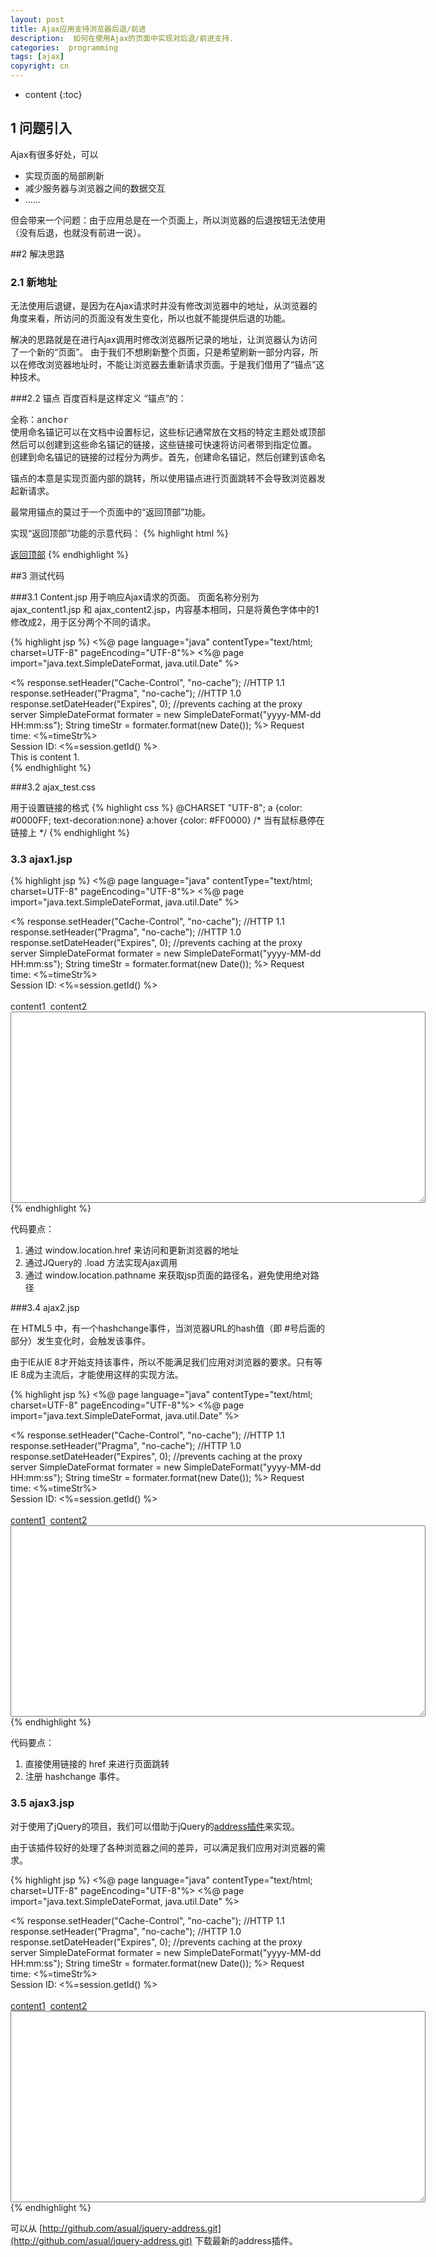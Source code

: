```yaml
---
layout: post
title: Ajax应用支持浏览器后退/前进
description:  如何在使用Ajax的页面中实现对后退/前进支持.
categories:  programming
tags: [ajax]
copyright: cn
---
```


* content
{:toc}

## 1	问题引入
Ajax有很多好处，可以

* 实现页面的局部刷新
* 减少服务器与浏览器之间的数据交互
* ……

但会带来一个问题：由于应用总是在一个页面上，所以浏览器的后退按钮无法使用（没有后退，也就没有前进一说）。

##2	解决思路

### 2.1	新地址
无法使用后退键，是因为在Ajax请求时并没有修改浏览器中的地址，从浏览器的角度来看，所访问的页面没有发生变化，所以也就不能提供后退的功能。

解决的思路就是在进行Ajax调用时修改浏览器所记录的地址，让浏览器认为访问了一个新的“页面”。
由于我们不想刷新整个页面，只是希望刷新一部分内容，所以在修改浏览器地址时，不能让浏览器去重新请求页面。于是我们借用了“锚点”这种技术。

###2.2	锚点
百度百科是这样定义 “锚点”的：

<pre>
全称：anchor
使用命名锚记可以在文档中设置标记，这些标记通常放在文档的特定主题处或顶部。
然后可以创建到这些命名锚记的链接，这些链接可快速将访问者带到指定位置。
创建到命名锚记的链接的过程分为两步。首先，创建命名锚记，然后创建到该命名锚记的链接。
</pre>

锚点的本意是实现页面内部的跳转，所以使用锚点进行页面跳转不会导致浏览器发起新请求。

最常用锚点的莫过于一个页面中的“返回顶部”功能。

实现“返回顶部”功能的示意代码：
{% highlight html %}
<!-- 在页面顶部定义一个名为“top”锚点 -->
<a name="top"></a>

<!-- 在页面底部提供一个访问“top”锚点的链接 -->
<a href="#top">返回顶部</a>
{% endhighlight %}

##3 测试代码

###3.1 Content.jsp
用于响应Ajax请求的页面。
页面名称分别为 ajax_content1.jsp 和 ajax_content2.jsp，内容基本相同，只是将黄色字体中的1修改成2，用于区分两个不同的请求。

{% highlight jsp %}
<%@ page language="java" contentType="text/html; charset=UTF-8" 
    pageEncoding="UTF-8"%>
<%@ page import="java.text.SimpleDateFormat, java.util.Date" %>
<!DOCTYPE html PUBLIC "-//W3C//DTD HTML 4.01 Transitional//EN" 
    "http://www.w3.org/TR/html4/loose.dtd">
<html>
<head>
    <meta http-equiv="Content-Type" content="text/html; charset=UTF-8"/>
    <title>Ajax content 1</title>
</head>
<%
    response.setHeader("Cache-Control", "no-cache"); //HTTP 1.1 
    response.setHeader("Pragma", "no-cache");        //HTTP 1.0 
    response.setDateHeader("Expires", 0);            //prevents caching at the proxy server
    SimpleDateFormat formater = new SimpleDateFormat("yyyy-MM-dd HH:mm:ss");
    String timeStr = formater.format(new Date());
%>
<body>
    Request time: <%=timeStr%><br>
    Session ID: <%=session.getId() %><br>
    This is content 1.<br>
</body>
</html>
{% endhighlight %}

###3.2 ajax_test.css

用于设置链接的格式
{% highlight css %}
@CHARSET "UTF-8";
a {color: #0000FF; text-decoration:none}
a:hover {color: #FF0000}    /* 当有鼠标悬停在链接上 */
{% endhighlight %}

### 3.3 ajax1.jsp

{% highlight jsp %}
<%@ page language="java" contentType="text/html; charset=UTF-8"
    pageEncoding="UTF-8"%>
<%@ page import="java.text.SimpleDateFormat, java.util.Date" %>
<!DOCTYPE html PUBLIC "-//W3C//DTD HTML 4.01 Transitional//EN"
    "http://www.w3.org/TR/html4/loose.dtd">
<!--
实现以下功能： 
1、Ajax请求时，修改浏览器地址
2、打开页面时，默认显示第一个链接的内容
3、没有实现后退时自动刷新内容
-->
<html>
<head>
    <meta http-equiv="Content-Type" content="text/html; charset=UTF-8"/>
    <title>Ajax test 1</title>
    <link rel="stylesheet" type="text/css" href="ajax_test.css"/> 
</head>
<%
    response.setHeader("Cache-Control", "no-cache"); //HTTP 1.1 
    response.setHeader("Pragma", "no-cache");        //HTTP 1.0 
    response.setDateHeader("Expires", 0);            //prevents caching at the proxy server
    SimpleDateFormat formater = new SimpleDateFormat("yyyy-MM-dd HH:mm:ss");
    String timeStr = formater.format(new Date());
%>
<body>
    Request time: <%=timeStr%><br>
    Session ID: <%=session.getId() %><br><br>
    <a onclick="callServer('content1')" id="content1">content1</a>&nbsp
    <a onclick="callServer('content2')" id="content2">content2</a><br>
    <textarea id="content" rows="20" cols="80"></textarea>
</body>

<script type="text/javascript" src="jquery-1.4.4.min.js"></script>
<script>
function callServer(content) {
    var url = window.location.href.split("#")[0] + "#" + content;
    window.location.href=url;
    $('#content').load(window.location.pathname.replace("1.jsp", "_" + content + ".jsp"));
}
callServer("content1");
</script>

</html>
{% endhighlight %}

代码要点：

1. 通过 window.location.href 来访问和更新浏览器的地址
2. 通过JQuery的 .load 方法实现Ajax调用
3. 通过 window.location.pathname 来获取jsp页面的路径名，避免使用绝对路径

###3.4 ajax2.jsp

在 HTML5 中，有一个hashchange事件，当浏览器URL的hash值（即 #号后面的部分）发生变化时，会触发该事件。

由于IE从IE 8才开始支持该事件，所以不能满足我们应用对浏览器的要求。只有等IE 8成为主流后，才能使用这样的实现方法。

{% highlight jsp %}
<%@ page language="java" contentType="text/html; charset=UTF-8"
    pageEncoding="UTF-8"%>
<%@ page import="java.text.SimpleDateFormat, java.util.Date" %>
<!DOCTYPE html PUBLIC "-//W3C//DTD HTML 4.01 Transitional//EN"
    "http://www.w3.org/TR/html4/loose.dtd">
<!--
实现以下功能： 
1、Ajax请求时，修改浏览器地址
2、打开页面时，默认显示第一个链接的内容
3、通过 HTML 5 规范中的 hashchange 事件支持后退、前进按钮。
    支持IE8、 FireFox 3.6.3、 Chrome 8.0。
    由于 IE7、IE6不支持hashchange 事件，无法正常使用。
-->
<html>
<head>
    <meta http-equiv="Content-Type" content="text/html; charset=UTF-8"/>
    <title>Ajax test 2</title>
    <link rel="stylesheet" type="text/css" href="ajax_test.css"/> 
</head>
<%
    response.setHeader("Cache-Control", "no-cache"); //HTTP 1.1 
    response.setHeader("Pragma", "no-cache");        //HTTP 1.0 
    response.setDateHeader("Expires", 0);            //prevents caching at the proxy server
    SimpleDateFormat formater = new SimpleDateFormat("yyyy-MM-dd HH:mm:ss");
    String timeStr = formater.format(new Date());
%>
<body>
    Request time: <%=timeStr%><br>
    Session ID: <%=session.getId() %><br><br>
    <a href="#content1" id="content1">content1</a>&nbsp
    <a href="#content2" id="content2">content2</a><br>
    <textarea id="content" rows="20" cols="80"></textarea>
</body>

<script type="text/javascript" src="jquery-1.4.4.min.js"></script>
<script>
function onHashChange() {
    var arrays = window.location.href.split("#");
    var content = "content1";
    if (arrays.length > 1) {
        content=arrays[1]
    }
    $('#content').load(window.location.pathname.replace("2.jsp", "_" + content + ".jsp"));
}

$(window).bind('hashchange', onHashChange);
$(window).trigger("hashchange");
</script>

</html>
{% endhighlight %}

代码要点：

1. 直接使用链接的 href 来进行页面跳转
2. 注册 hashchange 事件。

### 3.5 ajax3.jsp
对于使用了jQuery的项目，我们可以借助于jQuery的[address插件](http://www.asual.com/jquery/address)来实现。

由于该插件较好的处理了各种浏览器之间的差异，可以满足我们应用对浏览器的需求。


{% highlight jsp %}
<%@ page language="java" contentType="text/html; charset=UTF-8"
    pageEncoding="UTF-8"%>
<%@ page import="java.text.SimpleDateFormat, java.util.Date" %>
<!DOCTYPE html PUBLIC "-//W3C//DTD HTML 4.01 Transitional//EN"
    "http://www.w3.org/TR/html4/loose.dtd">
<!--
实现以下功能： 
1、Ajax请求时，修改浏览器地址
2、打开页面时，默认显示第一个链接的内容
3、通过jQuery 插件  address 支持后退、前进按钮。
    支持IE 6~8、 FireFox 3.6.3、 Chrome 8.0。
-->
<html>
<head>
    <meta http-equiv="Content-Type" content="text/html; charset=UTF-8"/>
    <title>Ajax test 3</title>
    <link rel="stylesheet" type="text/css" href="ajax_test.css"/> 
</head>
<%
    response.setHeader("Cache-Control", "no-cache"); //HTTP 1.1 
    response.setHeader("Pragma", "no-cache");        //HTTP 1.0 
    response.setDateHeader("Expires", 0);            //prevents caching at the proxy server
    SimpleDateFormat formater = new SimpleDateFormat("yyyy-MM-dd HH:mm:ss");
    String timeStr = formater.format(new Date());
%>
<body>
    Request time: <%=timeStr%><br>
    Session ID: <%=session.getId() %><br><br>
    <a href="#content1" id="content1">content1</a>&nbsp
    <a href="#content2" id="content2">content2</a><br>
    <textarea id="content" rows="20" cols="80"></textarea>
</body>

<script type="text/javascript" src="jquery-1.4.4.min.js"></script>
<script type="text/javascript" src="jquery.address-1.3.2.min.js"></script>
<script>
function onAddressChange(event) {
    var content = "content1";
    if (event.value != "/") {
        content = event.value.replace('/', '');
    }
    $('#content').load(window.location.pathname.replace("3.jsp", "_" + content + ".jsp"));
}

$(function(){
    $.address.change(onAddressChange);
    $('a').address();
});
</script>

</html>
{% endhighlight %}


可以从 [http://github.com/asual/jquery-address.git](http://github.com/asual/jquery-address.git) 下载最新的address插件。
